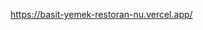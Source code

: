 https://basit-yemek-restoran-nu.vercel.app/


<!--  HTML kısmına bir göz atın. Buradaki görevinizin bir kısmı Html'i JSX'e "çevirmektir". Yüzeyde HTML ve JSX oldukça benzerdir, bu nedenle yapmanız gereken yalnızca bazı küçük değişiklikler vardır. İstenilen format için public içerisindeki preview.png dosyasına bakabilirsiniz


SPOILER UYARISI!🚨

⬇️ Bu ipucunu ortaya çıkarmak için 53. satıra kaydırın ⬇️














































Bu siteyi normal bir tarayıcıda açıp geliştirme araçlarında incelerseniz, sayfanın gövdesi için aşağıdaki yapıyı görürsünüz:

<body>
  <header>
    <div class="button-container">
      <button>Menu</button>
      <button>Hakkında</button>
      <button>Saatler &amp; Lokasyon</button>
    </div>
  </header>
  <main>
    <h1 class="logo-container">Basit Yemekler Restoranı</h1>
    <p class="info-container">Basit insanlar için basit yemekler yapıyoruz. Sandviç ister misiniz? Tamamdır. Goralı? Hemen geliyor. Ateşte kavrulmuş kuşkonmaz börekleri ile yerel kaynaklı balla sırlanmış haşlanmış somon yumurtası? Hadi oradan. Caddenin karşısındaki Fantezi Yemek Kafe'yi deneyin.</p>
    <div class="image-container">
      <div class="image-wrapper">
        <img class="hot-dog" src="images/hotdogs.jpg">
      </div>
      <div class="image-wrapper">
        <img src="images/sandwich.jpg">
      </div>
      <div class="image-wrapper">
        <img src="images/hamburger.jpg">
      </div>
    </div>
  </main>
  <footer>
    <p>
      Made by <a href="https://www.youtube.com/watch?v=dQw4w9WgXcQ" target="_blank"> Coding Company</a>â„¢.
    </p>
  </footer>

</body>


İşte bir örnek:

    function Example(){
        return (
            <div>
                <p>İpucuna hoş geldiniz</p>
                <AnotherExample />
            </div>
        )
    }

    Yukarıdaki kodda, Example fonksiyonel bir React bileşenidir (React fonksiyon bileşeni olarak da bilinir). Eğer bunu bir yerde kullanmak isteseydik, JSX kullanarak <Example /> şeklinde yazardık.

    <div> ve <p> elementlerdir. Elementler bileşenlerin yapı taşlarıdır.

Bileşenler başka bileşenlerden de oluşturulabilir. <AnotherExample /> bunun bir örneğidir. Başka bir bileşenin (yani <Example />) içinde yaşayan bir bileşendir.

React kodunun, bileşenlerin içine elementler yerleştirilerek modüler veya birleştirilebilir hale getirilebileceğini unutmayın. Bu bileşenler daha sonra ayrı dosyalar halinde düzenlenebilir ve bunlar istenildiği gibi içe ve dışa aktarılabilir.


Bonus Challenge

Footer'daki linki ve ismi özelleştirin.

Butonları fonksiyonel hale getirin.

Resim galerisini daha gelişmiş hale getirin.

Sayfayı daha responsive hale getirin.

Sayfayı erişilebilir hale getirin.

Sayfanın yapısını ve içeriğini korurken tasarımı değiştirin.

Sayfanın yapısını koruyun ancak temayı, içeriği ve stili değiştirin.
    - Sayfayı farklı bir ürün, hizmet, şirket, organizasyon, amaç veya kişisel profil hakkında yapın.
    - Ciddi veya komik olabilir.

Kendi bonus görevinizi oluşturabilirsiniz

/////////////////////////////////////////////////////////////////


/* Challenge: 

Bu web sayfası, HTML öğeleri vanilla JS ile DOM'a eklenerek oluşturulmuştur. Göreviniz JS'yi React JSX'e dönüştürmek ve React ile sayfaya render etmek. İşte istediğimiz şeyler: 

        1. Sayfa, JSX ile yazılmış diğer fonksiyonel bileşenlerden ve elementlerden oluşan tek bir fonksiyonel React bileşeni tarafından render edilmelidir.
        
        2. Sonuç, mevcut sayfadan farklı olmamalıdır (bonus challenge yapmadığınız sürece).
        
        3. Mevcut JS'nin tamamı sonunda silinmelidir. 
        
        4. Kod modüler ve iyi organize edilmiş olmalıdır.
*/

/*
const header = `<header>
                    <div class="button-container">
                        <button>Menu</button> 
                        <button>Hakkında</button> 
                        <button>Saatler & Lokasyon</button>
                    </div> 
                </header>`
document.body.innerHTML = header

const mainElement = document.createElement('main')
document.body.appendChild(mainElement)

const someHeading = document.createElement('h1')
someHeading.classList.add('logo-container')
someHeading.textContent = 'Basit Yemekler Restoranı'
mainElement.appendChild(someHeading)

const someParagraph = document.createElement('p')
someParagraph.classList.add('info-container')
someParagraph.textContent = `Basit insanlar için basit yemekler yapıyoruz. Sandviç ister misiniz? Tamamdır. Goralı? Hemen geliyor. Ateşte kavrulmuş kuşkonmaz börekleri ile yerel kaynaklı balla sırlanmış haşlanmış somon yumurtası? Hadi oradan. Caddenin karşısındaki Fantezi Yemek Kafe'yi deneyin.`
mainElement.appendChild(someParagraph)

const imageContainer = `<div class="image-container">
                            <div class="image-wrapper">
                                <img class="hot-dog" src="images/hotdogs.jpg"/>
                            </div>
                            <div class="image-wrapper">
                                <img src="images/sandwich.jpg"/>
                            </div> 
                            <div class="image-wrapper">
                                <img src="images/hamburger.jpg"/>
                            </div>                                  
                        </div>`
mainElement.insertAdjacentHTML('beforeend', imageContainer)

const footer = `<footer>
                    <p> 
                        Made by <a href="https://www.youtube.com/watch?v=dQw4w9WgXcQ" target="_blank"> Coding Company</a>™.
                    </p>
                </footer>`
document.body.innerHTML += footer

export default header
*/

 -->


 
